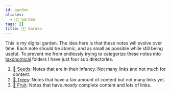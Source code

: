 ```yaml
---
id: garden
aliases:
  - 👨‍🌾 Garden
tags: []
title: 👨‍🌾 Garden
---
```


This is my digital garden. The idea here is that these notes will evolve over time. Each note should be atomic, and as small as possible while still being useful. To prevent me from endlessly trying to categorize these notes into [taxonomical](https://www.wordnik.com/words/taxonomical) folders I have just four sub directories.

1.  [🌱 Seeds](seeds.md): Notes that are in their infancy. Not many links and not much for content.
3. [🌴 Trees](trees.md): Notes that have a fair amount of content but not many links yet.
4. [🍍 Fruit](garden/03-Fruit/fruit.md): Notes that have *mostly* complete content and lots of links.
